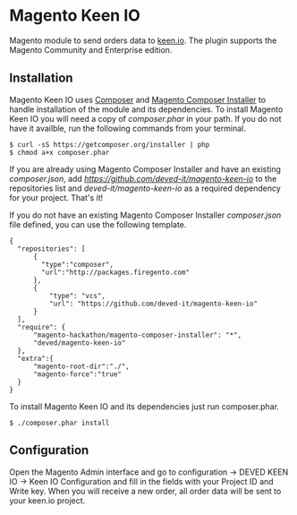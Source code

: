 # Magento Keen IO
Magento module to send orders data to [keen.io](http://keen.io/). The plugin supports the Magento Community and Enterprise edition.

## Installation ##

Magento Keen IO uses [Composer](http://getcomposer.org) and [Magento Composer Installer](https://github.com/magento-hackathon/magento-composer-installer) to handle installation of the module and its dependencies. To install Magento Keen IO you will need a copy of _composer.phar_ in your path. If you do not have it availble, run the following commands from your terminal.

    $ curl -sS https://getcomposer.org/installer | php
    $ chmod a+x composer.phar

If you are already using Magento Composer Installer and have an existing _composer.json_, add _https://github.com/deved-it/magento-keen-io_ to the repositories list and _deved-it/magento-keen-io_ as a required dependency for your project. That's it!

If you do not have an existing Magento Composer Installer _composer.json_ file defined, you can use the following template.

    {
      "repositories": [
          {
            "type":"composer",
            "url":"http://packages.firegento.com"
          },
          {
              "type": "vcs",
              "url": "https://github.com/deved-it/magento-keen-io"
          }
      ],
      "require": {
          "magento-hackathon/magento-composer-installer": "*",
          "deved/magento-keen-io"
      },
      "extra":{
          "magento-root-dir":"./",
          "magento-force":"true"
      }
    }

To install Magento Keen IO and its dependencies just run composer.phar.

    $ ./composer.phar install

## Configuration ##

Open the Magento Admin interface and go to configuration -> DEVED KEEN IO -> Keen IO Configuration and fill in the fields with your Project ID and Write key. When you will receive a new order, all order data will be sent to your keen.io project.
